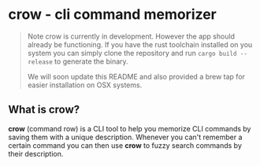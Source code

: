 # crow - cli command memorizer

> Note crow is currently in development.
> However the app should already be functioning.
> If you have the rust toolchain installed on you system you can simply
> clone the repository and run `cargo build --release` to generate the binary.
>
> We will soon update this README and also provided a brew tap for easier installation on
> OSX systems.

## What is crow?
**crow** (command row) is a CLI tool to help you memorize CLI commands by saving them with a unique description. Whenever you can't remember a certain command you can then use **crow** to fuzzy search commands by their description.
